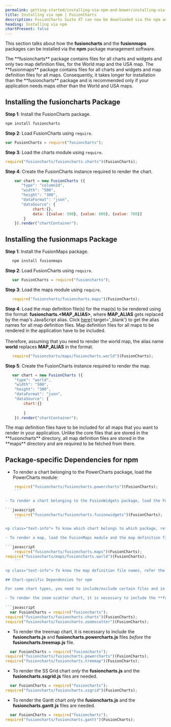 ```yaml
---
permalink: getting-started/installing-via-npm-and-bower/installing-via-npm.html
title: Installing via npm | FusionCharts
description: FusionCharts Suite XT can now be downloaded via the npm and Bower package managers. This section talks about installing FusionCharts Suite XT via npm.
heading: Installing via npm
chartPresent: false
---
```


This section talks about how the **fusioncharts** and the **fusionmaps** packages can be installed via the **npm** package management software.

<p class="text-info"> The **fusioncharts** package contains files for all charts and widgets and only two map definition files, for the World map and the USA map. The **fusionmaps** package contains files for all charts and widgets and map definition files for all maps. Consequently, it takes longer for installation than the **fusioncharts** package and is recommended only if your application needs maps other than the World and USA maps.</p>

## Installing the **fusioncharts** Package

**Step 1**: Install the FusionCharts package.

   ```javascript
   npm install fusioncharts
   ```
   
**Step 2**: Load FusionCharts using `require`.

   ```javascript
   var FusionCharts = require("fusioncharts");
   ```
   
**Step 3**: Load the charts module using `require`.

   ```javascript
   require("fusioncharts/fusioncharts.charts")(FusionCharts);
   ```
   
**Step 4**: Create the FusionCharts instance required to render the chart.

```javascript
	var chart = new FusionCharts ({
	   "type": "column2d",
	   "width": "500",
	   "height": "300",
	   "dataFormat": "json",
	   "dataSource": {
		    chart:{},
		    data: [{value: 500}, {value: 600}, {value: 700}]
	 	}
	}).render("chartContainer");
```

## Installing the **fusionmaps** Package

**Step 1**: Install the FusionMaps package.

```javascript 	
   npm install fusionmaps
   ```

**Step 2**: Load FusionCharts using `require`.

```javascript 
   var FusionCharts = require("fusioncharts");
   ```
   
**Step 3**: Load the maps module using `require`.

```javascript 
   require("fusioncharts/fusioncharts.maps")(FusionCharts);
   ```

   
**Step 4**: Load the map definition file(s) for the map(s) to be rendered using the format: **fusioncharts.&lt;MAP_ALIAS&gt;**, where **MAP_ALIAS** gets replaced by the map's JavaScript alias. Click [here](http://www.fusioncharts.com/dev/getting-started/list-of-maps.html){:target='_blank'} to get the alias names for all map definition files. Map definition files for all maps to be rendered in the application have to be included. <br> <br> Therefore, assuming that you need to render the world map, the alias name __world__ replaces __MAP_ALIAS__ in the format.
   
```javascript
   require("fusioncharts/maps/fusioncharts.world")(FusionCharts);
   ```

**Step 5**: Create the FusionCharts instance required to render the map.

```javascript   
   var chart = new FusionCharts ({
	"type": "world",
	"width": "500",
	"height": "300",
	"dataFormat": "json",
	"dataSource": {
		chart:{}
		
		}	
	}).render("chartContainer");
```

<p class="text-info"> The map definition files have to be included for all maps that you want to render in your application. Unlike the core files that are stored in the **fusioncharts** directory, all map definition files are stored in the **maps** directory and are required to be fetched from there. </p>

## Package-specific Dependencies for npm

- To render a chart belonging to the PowerCharts package, load the PowerCharts module:

```javascript
	require("fusioncharts/fusioncharts.powercharts")(FusionCharts);
	```

- To render a chart belonging to the FusionWidgets package, load the FusionWidgets module:

```javascript
	require("fusioncharts/fusioncharts.fusionwidgets")(FusionCharts);
	```

<p class="text-info"> To know which chart belongs to which package, refer the [list of charts](http://www.fusioncharts.com/dev/getting-started/list-of-charts.html){:target='_blank'}. </p>

- To render a map, load the FusionMaps module and the map definition file for that map:

```javascript
	require("fusioncharts/fusioncharts.maps")(FusionCharts);  
require("fusioncharts/maps/fusioncharts.world")(FusionCharts);
	```

<p class="text-info"> To know the map definition file names, refer the [list of maps](http://www.fusioncharts.com/dev/getting-started/list-of-maps.html){:target='_blank'}. </p>

## Chart-specific Dependencies for npm

For some chart types, you need to include/exclude certain files and in a certain order. These chart types and the corresponding files are mentioned below:

- To render the zoom-scatter chart, it is necessary to include the **fusioncharts.js** and **fusioncharts.charts.js** files _before_ the **fusioncharts.zoomscatter.js** file.
  
```javascript
  var FusionCharts = require("fusioncharts");
require("fusioncharts/fusioncharts.charts")(FusionCharts);
require("fusioncharts/fusioncharts.zoomscatter")(FusionCharts);
  ```

- To render the treemap chart, it is necessary to include the **fusioncharts.js** and **fusioncharts.powercharts.js** files _before_ the **fusioncharts.treemap.js** file.

```javascript
  var FusionCharts = require("fusioncharts");  
require("fusioncharts/fusioncharts.powercharts")(FusionCharts);  
require("fusioncharts/fusioncharts.treemap")(FusionCharts);
  ```

- To render the SS Grid chart _only_ the **fusioncharts.js** and the **fusioncharts.ssgrid.js** files are needed.

```javascript
  var FusionCharts = require("fusioncharts");  
require("fusioncharts/fusioncharts.ssgrid")(FusionCharts);
  ```

- To render the Gantt chart _only_ the **fusioncharts.js** and the **fusioncharts.gantt.js** files are needed.

```javascript
  var FusionCharts = require("fusioncharts");  
require("fusioncharts/fusioncharts.gantt")(FusionCharts);
  ```